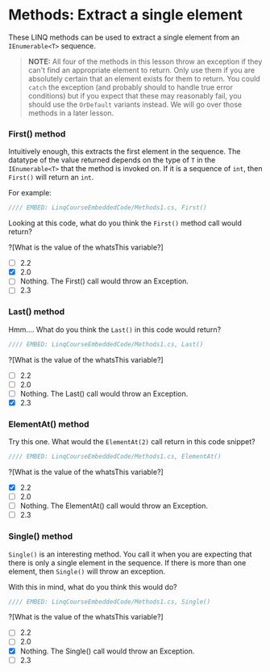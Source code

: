 # Methods: Extract a single element

These LINQ methods can be used to extract a single element from an `IEnumerable<T>` sequence. 

> **NOTE:** All four of the methods in this lesson throw an exception if they can't find an appropriate element to return. Only use them if you are absolutely certain that an element exists for them to return. You could `catch` the exception (and probably should to handle true error conditions) but if you expect that these may reasonably fail, you should use the `OrDefault` variants instead. We will go over those methods in a later lesson.

### First() method
Intuitively enough, this extracts the first element in the sequence. The datatype of the value returned depends on the type of `T` in the `IEnumerable<T>` that the method is invoked on. If it is a sequence of `int`, then `First()` will return an `int`.

For example:

```csharp
//// EMBED: LinqCourseEmbeddedCode/Methods1.cs, First()
```

Looking at this code, what do you think the `First()` method call would return?

?[What is the value of the whatsThis variable?]
 - [ ] 2.2
 - [x] 2.0
 - [ ] Nothing. The First() call would throw an Exception.
 - [ ] 2.3

### Last() method
Hmm.... What do you think the `Last()` in this code would return?

```csharp
//// EMBED: LinqCourseEmbeddedCode/Methods1.cs, Last()
```

?[What is the value of the whatsThis variable?]
 - [ ] 2.2
 - [ ] 2.0
 - [ ] Nothing. The Last() call would throw an Exception.
 - [x] 2.3

### ElementAt() method
Try this one. What would the `ElementAt(2)` call return in this code snippet?

```csharp
//// EMBED: LinqCourseEmbeddedCode/Methods1.cs, ElementAt()
```

?[What is the value of the whatsThis variable?]
 - [x] 2.2
 - [ ] 2.0
 - [ ] Nothing. The ElementAt() call would throw an Exception.
 - [ ] 2.3

### Single() method
`Single()` is an interesting method. You call it when you are expecting that there is only a single element in the sequence. If there is more than one element, then `Single()` will throw an exception.

With this in mind, what do you think this would do?

```csharp
//// EMBED: LinqCourseEmbeddedCode/Methods1.cs, Single()
```

?[What is the value of the whatsThis variable?]
 - [ ] 2.2
 - [ ] 2.0
 - [x] Nothing. The Single() call would throw an Exception.
 - [ ] 2.3
